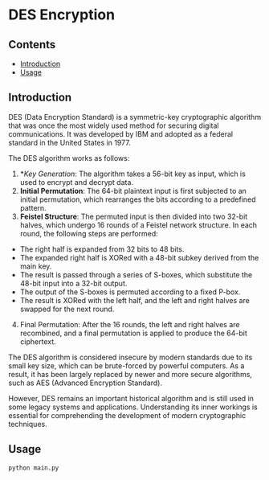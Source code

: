 # DES Encryption

## Contents

- [Introduction](#introduction)
- [Usage](#usage)

## Introduction
DES (Data Encryption Standard) is a symmetric-key cryptographic algorithm that was once the most widely used method for securing digital communications. It was developed by IBM and adopted as a federal standard in the United States in 1977.

The DES algorithm works as follows:

1. **Key Generation*: The algorithm takes a 56-bit key as input, which is used to encrypt and decrypt data.
2. **Initial Permutation**: The 64-bit plaintext input is first subjected to an initial permutation, which rearranges the bits according to a predefined pattern.
3. **Feistel Structure**: The permuted input is then divided into two 32-bit halves, which undergo 16 rounds of a Feistel network structure. In each round, the following steps are performed:
+ The right half is expanded from 32 bits to 48 bits.
+ The expanded right half is XORed with a 48-bit subkey derived from the main key.
+ The result is passed through a series of S-boxes, which substitute the 48-bit input into a 32-bit output.
+ The output of the S-boxes is permuted according to a fixed P-box.
+ The result is XORed with the left half, and the left and right halves are swapped for the next round.
4. Final Permutation: After the 16 rounds, the left and right halves are recombined, and a final permutation is applied to produce the 64-bit ciphertext.

The DES algorithm is considered insecure by modern standards due to its small key size, which can be brute-forced by powerful computers. As a result, it has been largely replaced by newer and more secure algorithms, such as AES (Advanced Encryption Standard).

However, DES remains an important historical algorithm and is still used in some legacy systems and applications. Understanding its inner workings is essential for comprehending the development of modern cryptographic techniques.

## Usage
```bash
python main.py
```
